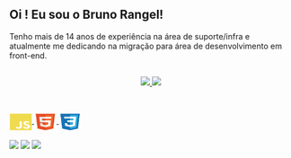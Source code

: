 ## Oi ! Eu sou o Bruno Rangel! ##

Tenho mais de 14 anos de experiência na área de suporte/infra e atualmente me dedicando na migração para área de desenvolvimento em front-end. 


##

<div align="center">
  <a href="https://github.com/brunorpg">
  <img height="165em" src="https://github-readme-stats.vercel.app/api?username=brunorpg&show_icons=true&theme=dracula&include_all_commits=true&count_private=true"/>
  <img height="165em" src="https://github-readme-stats.vercel.app/api/top-langs/?username=brunorpg&layout=compact&langs_count=7&theme=dracula"/>   
</div>

  ##
  
<div style="display: inline_block"><br>
  <img align="center" alt="brunoJS" height="30" width="40" src="https://raw.githubusercontent.com/devicons/devicon/master/icons/javascript/javascript-plain.svg">
   <img align="center" alt="brunoHTML" height="30" width="40" src="https://raw.githubusercontent.com/devicons/devicon/master/icons/html5/html5-original.svg">
  <img align="center" alt="brunoCSS" height="30" width="40" src="https://raw.githubusercontent.com/devicons/devicon/master/icons/css3/css3-original.svg">
</div>
 
  
  <div><br>
  <a href="https://instagram.com/brunorpg" target="_blank"><img src="https://img.shields.io/badge/-Instagram-%23E4405F?style=for-the-badge&logo=instagram&logoColor=white" target="_blank"></a>
  <a href = "mailto:brunorp@gmail.com"><img src="https://img.shields.io/badge/-Gmail-%23333?style=for-the-badge&logo=gmail&logoColor=white" target="_blank"></a>
  <a href="https://www.linkedin.com/in/brunorpg" target="_blank"><img src="https://img.shields.io/badge/-LinkedIn-%230077B5?style=for-the-badge&logo=linkedin&logoColor=white" target="_blank"></a> 
 
</div>
